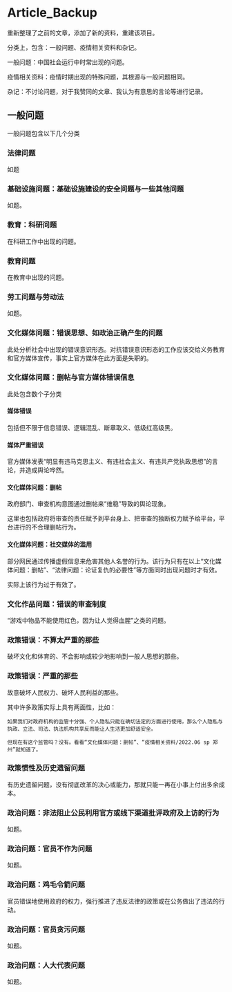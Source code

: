 # Article_Backup
重新整理了之前的文章，添加了新的资料，重建该项目。

分类上，包含：一般问题、疫情相关资料和杂记。

一般问题：中国社会运行中时常出现的问题。

疫情相关资料：疫情时期出现的特殊问题，其根源与一般问题相同。

杂记：不讨论问题，对于我赞同的文章、我认为有意思的言论等进行记录。

## 一般问题

一般问题包含以下几个分类

### 法律问题

如题

### 基础设施问题：基础设施建设的安全问题与一些其他问题

如题。

### 教育：科研问题

在科研工作中出现的问题。

### 教育问题

在教育中出现的问题。

### 劳工问题与劳动法

如题。

### 文化媒体问题：错误思想、如政治正确产生的问题

此处分析社会中出现的错误意识形态。对抗错误意识形态的工作应该交给义务教育和官方媒体宣传，事实上官方媒体在此方面是失职的。

### 文化媒体问题：删帖与官方媒体错误信息

此处包含数个子分类

#### 媒体错误

包括但不限于信息错误、逻辑混乱、断章取义、低级红高级黑。

#### 媒体严重错误

官方媒体发表“明显有违马克思主义、有违社会主义、有违共产党执政思想”的言论，并造成舆论哗然。

#### 文化媒体问题：删帖

政府部门、审查机构意图通过删帖来“维稳”导致的舆论现象。

这里也包括政府将审查的责任赋予到平台身上、把审查的独断权力赋予给平台，平台进行的不合理删帖行为。

#### 文化媒体问题：社交媒体的滥用

部分网民通过传播虚假信息来危害其他人名誉的行为。该行为只有在以上“文化媒体问题：删帖”、“法律问题：论证复仇的必要性”等方面同时出现问题时才有效。

实际上该行为过于有效了。

### 文化作品问题：错误的审查制度

“游戏中物品不能使用红色，因为让人觉得血腥”之类的问题。

### 政策错误：不算太严重的那些

破坏文化和体育的、不会影响或较少地影响到一般人思想的那些。

### 政策错误：严重的那些

故意破坏人民权力、破坏人民利益的那些。

其中许多政策实际上具有两面性，比如：

    如果我们对政府机构的监管十分强、个人隐私只能在确切法定的方面进行使用，那么个人隐私与执政、立法、司法、执法机构共享反而能让人生活更加舒适安全。
    
    但现在有这个监管吗？没有。看看“文化媒体问题：删帖”、“疫情相关资料/2022.06 sp 郑州”就知道了。

### 政策惯性及历史遗留问题

有历史遗留问题，没有彻底改革的决心或能力，那就只能一再在小事上付出多余成本。

### 政治问题：非法阻止公民利用官方或线下渠道批评政府及上访的行为

如题。

### 政治问题：官员不作为问题

如题。

### 政治问题：鸡毛令箭问题

官员错误地使用政府的权力，强行推进了违反法律的政策或在公务做出了违法的行动。

### 政治问题：官员贪污问题

如题。

### 政治问题：人大代表问题

如题。
